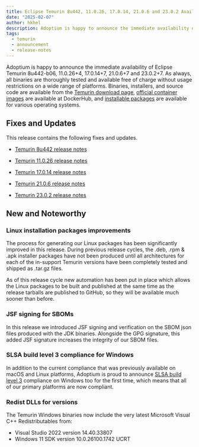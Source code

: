 ```yaml
---
title: Eclipse Temurin 8u442, 11.0.26, 17.0.14, 21.0.6 and 23.0.2 Available
date: "2025-02-07"
author: hkhel
description: Adoptium is happy to announce the immediate availability of Eclipse Temurin 8u442, 11.0.26, 17.0.14, 21.0.6 and 23.0.2. As always, all binaries are thoroughly tested and available free of charge without usage restrictions on a wide range of platforms.
tags:
  - temurin
  - announcement
  - release-notes
---
```


Adoptium is happy to announce the immediate availability of Eclipse Temurin 8u442-b06, 11.0.26+4, 17.0.14+7, 21.0.6+7 and 23.0.2+7. As always, all binaries are thoroughly tested and available free of charge without usage restrictions on a wide range of platforms. Binaries, installers, and source code are available from the [Temurin download page](https://adoptium.net/temurin/releases), [official container images](https://hub.docker.com/_/eclipse-temurin) are available at DockerHub, and [installable packages](https://adoptium.net/installation/) are available for various operating systems.

## Fixes and Updates

This release contains the following fixes and updates.

* [Temurin 8u442 release notes](https://adoptium.net/temurin/release-notes/?version=jdk8u442-b06)

* [Temurin 11.0.26 release notes](https://adoptium.net/temurin/release-notes/?version=jdk-11.0.26+4)

* [Temurin 17.0.14 release notes](https://adoptium.net/temurin/release-notes/?version=jdk-17.0.14+7)

* [Temurin 21.0.6 release notes](https://adoptium.net/temurin/release-notes/?version=jdk-21.0.6+7)

* [Temurin 23.0.2 release notes](https://adoptium.net/temurin/release-notes/?version=jdk-23.0.2+7)

## New and Noteworthy

### Linux installation packages improvements

The process for generating our Linux packages has been significantly improved in this release. During previous release cycles, the .deb, .rpm & .apk installer packages have not been produced until all architectures for each of the in-support Temurin versions have been completely tested and shipped as .tar.gz files.

As of this release cycle new automation has been put in place which allows the Linux packages to be built and published at the same time as the release tarballs are published to GitHub, so they will be available much sooner than before.

### JSF signing for SBOMs

In this release we introduced JSF signing and verification on the SBOM json files produced with the JDK binaries. Alongside the GPG signature, this added JSF signature increases the integrity of our SBOM files.

### SLSA build level 3 compliance for Windows

In addition to the current compliance that was previously available on macOS and Linux platforms, Adoptium is proud to announce [SLSA build level 3](https://slsa.dev/spec/v1.0/levels#build-l3) compliance on Windows too for the first time, which means that all of our primary platforms are now compliant.

### Redist DLLs for versions

The Temurin Windows binaries now include the very latest Microsoft Visual C++ Redistributables from:

* Visual Studio 2022 version 14.40.33807
* Windows 11 SDK version 10.0.26100.1742 UCRT

